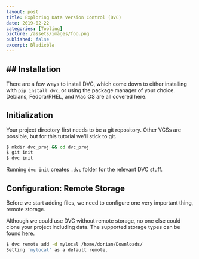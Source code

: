 ```yaml
---
layout: post
title: Exploring Data Version Control (DVC)
date: 2019-02-22
categories: [Tooling]
picture: /assets/images/foo.png
published: false
excerpt: Bladiebla
---
```


## ## Installation

There are a few ways to install DVC, which come down to either installing with `pip install dvc`, or using the package manager of your choice. Debians, Fedora/RHEL, and Mac OS are all covered here.

## Initialization

Your project directory first needs to be a git repository. Other VCSs are possible, but for this tutorial we'll stick to git.

```bash
$ mkdir dvc_proj && cd dvc_proj
$ git init
$ dvc init
```

Running `dvc init` creates `.dvc` folder for the relevant DVC stuff.

## Configuration: Remote Storage

Before we start adding files, we need to configure one very important thing, remote storage.

Although we could use DVC without remote storage, no one else could clone your project including data. The supported storage types can be found [here](https://dvc.org/doc/get-started/configure). 

```bash
$ dvc remote add -d mylocal /home/dorian/Downloads/
Setting 'mylocal' as a default remote.
```

